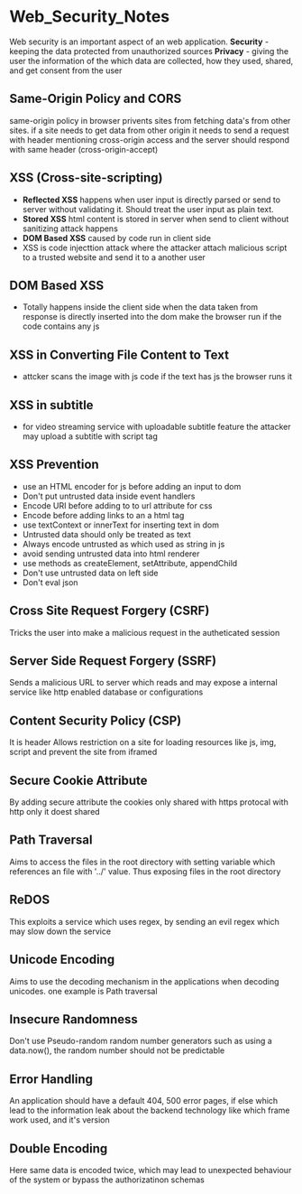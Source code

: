 # Web_Security_Notes
Web security is an important aspect of an web application. 
**Security** - keeping the data protected from unauthorized sources
**Privacy** - giving the user the information of the which data are collected, how they used, shared, and get consent from the user

## Same-Origin Policy and CORS
same-origin policy in browser privents sites from fetching data's from other sites. if a site needs to get data from other origin it needs to send a request with header mentioning cross-origin access and the server should respond with same header (cross-origin-accept)

## XSS (Cross-site-scripting)
+ **Reflected XSS** happens when user input is directly parsed or send to server without validating it. Should treat the user input as plain text.
+ **Stored XSS** html content is stored in server when send to client without sanitizing attack happens
+ **DOM Based XSS** caused by code run in client side
+ XSS is code injecttion attack where the attacker attach malicious script to a trusted website and send it to a another user

## DOM Based XSS
+ Totally happens inside the client side when the data taken from response is directly inserted into the dom make the browser run if the code contains any js

## XSS in Converting File Content to Text
+ attcker scans the image with js code if the text has js the browser runs it

## XSS in subtitle
+ for video streaming service with uploadable subtitle feature the attacker may upload a subtitle with script tag

## XSS Prevention
+ use an HTML encoder for js before adding an input to dom
+ Don't put untrusted data inside event handlers
+ Encode URI before adding to to url attribute for css
+ Encode before adding links to an a html tag
+ use textContext or innerText for inserting text in dom
+ Untrusted data should only be treated as text
+ Always encode untrusted as which used as string in  js
+ avoid sending untrusted data into html renderer
+ use methods as createElement, setAttribute, appendChild
+ Don't use untrusted data on left side
+ Don't eval json

## Cross Site Request Forgery (CSRF)
Tricks the user into make a malicious request in the autheticated session

## Server Side Request Forgery (SSRF)
Sends a malicious URL to server which reads and may expose a internal service like http enabled database or configurations

## Content Security Policy (CSP)
It is header Allows restriction on a site for loading resources like js, img, script and prevent the site from iframed

## Secure Cookie Attribute
By adding secure attribute the cookies only shared with https protocal with http only it doest shared

## Path Traversal
Aims to access the files in the root directory with setting variable which references an file with '../' value. Thus exposing files in the root directory

## ReDOS
This exploits a service which uses regex, by sending an evil regex which may slow down the service

## Unicode Encoding
Aims to use the decoding mechanism in the applications when decoding unicodes. one example is Path traversal

## Insecure Randomness
Don't use Pseudo-random random number generators such as using a data.now(), the random number should not be predictable

## Error Handling
An application should have a default 404, 500 error pages, if else which lead to the information leak about the backend technology like which frame work used, and it's version

## Double Encoding
Here same data is encoded twice, which may lead to unexpected behaviour of the system or bypass the authorizatinon schemas